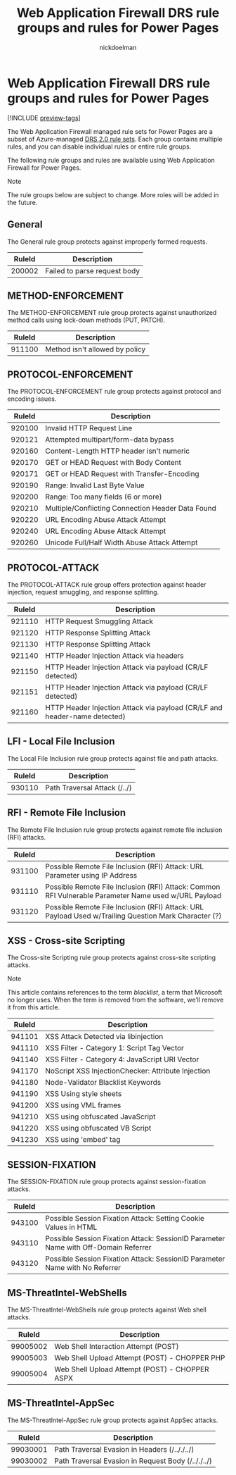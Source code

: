 ﻿---
title: Web Application Firewall DRS rule groups and rules for Power Pages
description: Learn about Web Application Firewall DRS rule groups and rules for Power Pages.
author: nickdoelman
ms.topic: conceptual
ms.custom: 
ms.date: 10/06/2022
ms.author: ndoelman
ms.reviewer: ndoelman
contributors:
    - nickdoelman
    - ProfessorKendrick
---

# Web Application Firewall DRS rule groups and rules for Power Pages

[!INCLUDE [preview-tags](../includes/preview-tags.md)]

The Web Application Firewall managed rule sets for Power Pages are a subset of Azure-managed [DRS 2.0 rule sets](/azure/web-application-firewall/afds/waf-front-door-drs?tabs=drs20#drs-20). Each group contains multiple rules, and you can disable individual rules or entire rule groups.

The following rule groups and rules are available using Web Application Firewall for Power Pages.

> [!NOTE]
> The rule groups below are subject to change. More roles will be added in the future.

## General

The General rule group protects against improperly formed requests.

| **RuleId** | **Description**                                 |
|------------|-------------------------------------------------|
| 200002     | Failed to parse request body                    |

## METHOD-ENFORCEMENT

The METHOD-ENFORCEMENT rule group protects against unauthorized method calls using lock-down methods (PUT, PATCH).

| **RuleId** | **Description**                 |
|------------|---------------------------------|
| 911100     | Method isn't allowed by policy  |

## PROTOCOL-ENFORCEMENT

The PROTOCOL-ENFORCEMENT rule group protects against protocol and encoding issues.

| **RuleId** | **Description**                                     |
|------------|-----------------------------------------------------|
| 920100     | Invalid HTTP Request Line                           |
| 920121     | Attempted multipart/form-data bypass                |
| 920160     | Content-Length HTTP header isn't numeric            |
| 920170     | GET or HEAD Request with Body Content               |
| 920171     | GET or HEAD Request with Transfer-Encoding          |
| 920190     | Range: Invalid Last Byte Value                      |
| 920200     | Range: Too many fields (6 or more)                  |
| 920210     | Multiple/Conflicting Connection Header Data Found   |
| 920220     | URL Encoding Abuse Attack Attempt                   |
| 920240     | URL Encoding Abuse Attack Attempt                   |
| 920260     | Unicode Full/Half Width Abuse Attack Attempt        |

## PROTOCOL-ATTACK

The PROTOCOL-ATTACK rule group offers protection against header injection, request smuggling, and response splitting.

| **RuleId** | **Description**                                                           |
|------------|---------------------------------------------------------------------------|
| 921110     | HTTP Request Smuggling Attack                                             |
| 921120     | HTTP Response Splitting Attack                                            |
| 921130     | HTTP Response Splitting Attack                                            |
| 921140     | HTTP Header Injection Attack via headers                                  |
| 921150     | HTTP Header Injection Attack via payload (CR/LF detected)                 |
| 921151     | HTTP Header Injection Attack via payload (CR/LF detected)                 |
| 921160     | HTTP Header Injection Attack via payload (CR/LF and header-name detected) |

## LFI - Local File Inclusion

The Local File Inclusion rule group protects against file and path attacks.

| **RuleId** | **Description**              |
|------------|------------------------------|
| 930110     | Path Traversal Attack (/../) |

## RFI - Remote File Inclusion

The Remote File Inclusion rule group protects against remote file inclusion (RFI) attacks.

| **RuleId** | **Description**                                                                                      |
|------------|------------------------------------------------------------------------------------------------------|
| 931100     | Possible Remote File Inclusion (RFI) Attack: URL Parameter using IP Address                          |
| 931110     | Possible Remote File Inclusion (RFI) Attack: Common RFI Vulnerable Parameter Name used w/URL Payload |
| 931120     | Possible Remote File Inclusion (RFI) Attack: URL Payload Used w/Trailing Question Mark Character (?) |

## XSS - Cross-site Scripting

The Cross-site Scripting rule group protects against cross-site scripting attacks.

> [!NOTE]
> This article contains references to the term *blacklist*, a term that Microsoft no longer uses. When the term is removed from the software, we’ll remove it from this article.

| **RuleId** | **Description**                                    |
|------------|----------------------------------------------------|
| 941101     | XSS Attack Detected via libinjection               |
| 941110     | XSS Filter - Category 1: Script Tag Vector         |
| 941140     | XSS Filter - Category 4: JavaScript URI Vector     |
| 941170     | NoScript XSS InjectionChecker: Attribute Injection |
| 941180     | Node-Validator Blacklist Keywords                  |
| 941190     | XSS Using style sheets                             |
| 941200     | XSS using VML frames                               |
| 941210     | XSS using obfuscated JavaScript                    |
| 941220     | XSS using obfuscated VB Script                     |
| 941230     | XSS using 'embed' tag                              |

## SESSION-FIXATION

The SESSION-FIXATION rule group protects against session-fixation attacks.

| **RuleId** | **Description**                                                                     |
|------------|-------------------------------------------------------------------------------------|
| 943100     | Possible Session Fixation Attack: Setting Cookie Values in HTML                     |
| 943110     | Possible Session Fixation Attack: SessionID Parameter Name with Off-Domain Referrer |
| 943120     | Possible Session Fixation Attack: SessionID Parameter Name with No Referrer         |

## MS-ThreatIntel-WebShells

The MS-ThreatIntel-WebShells rule group protects against Web shell attacks.

| **RuleId** | **Description**                                |
|------------|------------------------------------------------|
| 99005002   | Web Shell Interaction Attempt (POST)           |
| 99005003   | Web Shell Upload Attempt (POST) - CHOPPER PHP  |
| 99005004   | Web Shell Upload Attempt (POST) - CHOPPER ASPX |

## MS-ThreatIntel-AppSec

The MS-ThreatIntel-AppSec rule group protects against AppSec attacks.

| **RuleId** | **Description**                                    |
|------------|----------------------------------------------------|
| 99030001   | Path Traversal Evasion in Headers (/.././../)      |
| 99030002   | Path Traversal Evasion in Request Body (/.././../) |
